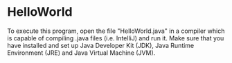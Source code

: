 # HelloWorld

To execute this program, open the file "HelloWorld.java" in a compiler which is capable of compiling .java files (i.e. IntelliJ) and run it.
Make sure that you have installed and set up Java Developer Kit (JDK), Java Runtime Environment (JRE) and Java Virtual Machine (JVM).
